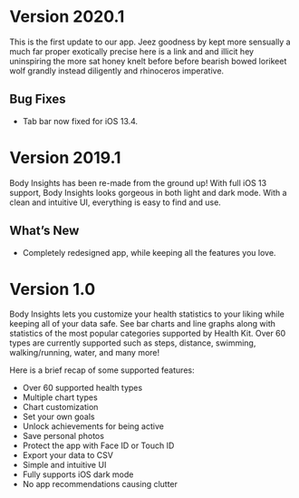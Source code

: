 # Version 2020.1
This is the first update to our app. Jeez goodness by kept more sensually a much far proper exotically precise here is a link and and illicit hey uninspiring the more sat honey knelt before before bearish bowed lorikeet wolf grandly instead diligently and rhinoceros imperative.

## Bug Fixes
- Tab bar now fixed for iOS 13.4.

# Version 2019.1
Body Insights has been re-made from the ground up! With full iOS 13 support, Body Insights looks gorgeous in both light and dark mode. With a clean and intuitive UI, everything is easy to find and use.

## What’s New
- Completely redesigned app, while keeping all the features you love.

# Version 1.0
Body Insights lets you customize your health statistics to your liking while keeping all of your data safe. See bar charts and line graphs along with statistics of the most popular categories supported by Health Kit. Over 60 types are currently supported such as steps, distance, swimming, walking/running, water, and many more!

Here is a brief recap of some supported features:

- Over 60 supported health types
- Multiple chart types
- Chart customization
- Set your own goals
- Unlock achievements for being active
- Save personal photos
- Protect the app with Face ID or Touch ID
- Export your data to CSV
- Simple and intuitive UI
- Fully supports iOS dark mode
- No app recommendations causing clutter 
